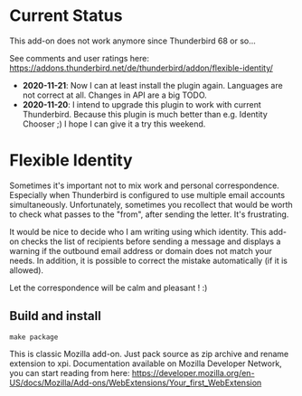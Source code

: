 # Current Status

This add-on does not work anymore since Thunderbird 68 or so...

See comments and user ratings here: https://addons.thunderbird.net/de/thunderbird/addon/flexible-identity/

- **2020-11-21**: Now I can at least install the plugin again. Languages are not correct at all. Changes in API are a big TODO.
- **2020-11-20**: I intend to upgrade this plugin to work with current Thunderbird. Because this plugin is much better than e.g. Identity Chooser ;) I hope I can give it a try this weekend.

# Flexible Identity

Sometimes it's important not to mix work and personal correspondence. Especially when Thunderbird is configured to use multiple email accounts simultaneously. Unfortunately, sometimes you recollect that would be worth to check what passes to the "from", after sending the letter. It's frustrating.

It would be nice to decide who I am writing using which identity. This add-on checks the list of recipients before sending a message and displays a warning if the outbound email address or domain does not match your needs. In addition, it is possible to correct the mistake automatically (if it is allowed).

Let the correspondence will be calm and pleasant ! :)

## Build and install

```
make package
```

This is classic Mozilla add-on. Just pack source as zip archive and rename extension to xpi. Documentation available on Mozilla Developer Network, you can start reading from here: https://developer.mozilla.org/en-US/docs/Mozilla/Add-ons/WebExtensions/Your_first_WebExtension
